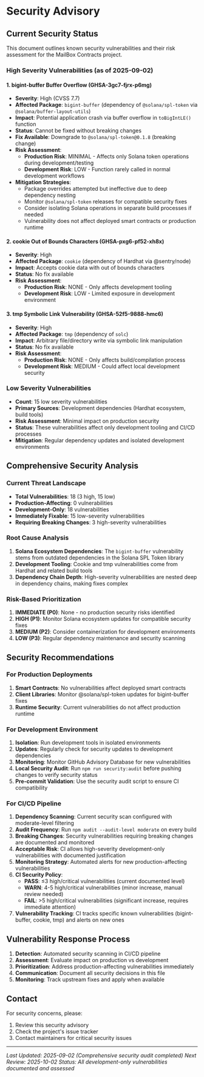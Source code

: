# Security Advisory

## Current Security Status

This document outlines known security vulnerabilities and their risk assessment for the MailBox Contracts project.

### High Severity Vulnerabilities (as of 2025-09-02)

#### 1. bigint-buffer Buffer Overflow (GHSA-3gc7-fjrx-p6mg)
- **Severity**: High (CVSS 7.7)
- **Affected Package**: `bigint-buffer` (dependency of `@solana/spl-token` via `@solana/buffer-layout-utils`)
- **Impact**: Potential application crash via buffer overflow in `toBigIntLE()` function
- **Status**: Cannot be fixed without breaking changes
- **Fix Available**: Downgrade to `@solana/spl-token@0.1.8` (breaking change)
- **Risk Assessment**: 
  - **Production Risk**: MINIMAL - Affects only Solana token operations during development/testing
  - **Development Risk**: LOW - Function rarely called in normal development workflows
- **Mitigation Strategies**:
  - Package overrides attempted but ineffective due to deep dependency nesting
  - Monitor `@solana/spl-token` releases for compatible security fixes
  - Consider isolating Solana operations in separate build processes if needed
  - Vulnerability does not affect deployed smart contracts or production runtime

#### 2. cookie Out of Bounds Characters (GHSA-pxg6-pf52-xh8x)
- **Severity**: High
- **Affected Package**: `cookie` (dependency of Hardhat via @sentry/node)
- **Impact**: Accepts cookie data with out of bounds characters
- **Status**: No fix available
- **Risk Assessment**:
  - **Production Risk**: NONE - Only affects development tooling
  - **Development Risk**: LOW - Limited exposure in development environment

#### 3. tmp Symbolic Link Vulnerability (GHSA-52f5-9888-hmc6)
- **Severity**: High 
- **Affected Package**: `tmp` (dependency of `solc`)
- **Impact**: Arbitrary file/directory write via symbolic link manipulation
- **Status**: No fix available
- **Risk Assessment**:
  - **Production Risk**: NONE - Only affects build/compilation process
  - **Development Risk**: MEDIUM - Could affect local development security

### Low Severity Vulnerabilities
- **Count**: 15 low severity vulnerabilities
- **Primary Sources**: Development dependencies (Hardhat ecosystem, build tools)
- **Risk Assessment**: Minimal impact on production security
- **Status**: These vulnerabilities affect only development tooling and CI/CD processes
- **Mitigation**: Regular dependency updates and isolated development environments

## Comprehensive Security Analysis

### Current Threat Landscape
- **Total Vulnerabilities**: 18 (3 high, 15 low)
- **Production-Affecting**: 0 vulnerabilities
- **Development-Only**: 18 vulnerabilities
- **Immediately Fixable**: 15 low-severity vulnerabilities
- **Requiring Breaking Changes**: 3 high-severity vulnerabilities

### Root Cause Analysis
1. **Solana Ecosystem Dependencies**: The `bigint-buffer` vulnerability stems from outdated dependencies in the Solana SPL Token library
2. **Development Tooling**: Cookie and tmp vulnerabilities come from Hardhat and related build tools
3. **Dependency Chain Depth**: High-severity vulnerabilities are nested deep in dependency chains, making fixes complex

### Risk-Based Prioritization
1. **IMMEDIATE (P0)**: None - no production security risks identified
2. **HIGH (P1)**: Monitor Solana ecosystem updates for compatible security fixes
3. **MEDIUM (P2)**: Consider containerization for development environments
4. **LOW (P3)**: Regular dependency maintenance and security scanning

## Security Recommendations

### For Production Deployments
1. **Smart Contracts**: No vulnerabilities affect deployed smart contracts
2. **Client Libraries**: Monitor @solana/spl-token updates for bigint-buffer fixes
3. **Runtime Security**: Current vulnerabilities do not affect production runtime

### For Development Environment
1. **Isolation**: Run development tools in isolated environments
2. **Updates**: Regularly check for security updates to development dependencies
3. **Monitoring**: Monitor GitHub Advisory Database for new vulnerabilities
4. **Local Security Audit**: Run `npm run security:audit` before pushing changes to verify security status
5. **Pre-commit Validation**: Use the security audit script to ensure CI compatibility

### For CI/CD Pipeline
1. **Dependency Scanning**: Current security scan configured with moderate-level filtering
2. **Audit Frequency**: Run `npm audit --audit-level moderate` on every build
3. **Breaking Changes**: Security vulnerabilities requiring breaking changes are documented and monitored
4. **Acceptable Risk**: CI allows high-severity development-only vulnerabilities with documented justification
5. **Monitoring Strategy**: Automated alerts for new production-affecting vulnerabilities
6. **CI Security Policy**: 
   - **PASS**: ≤3 high/critical vulnerabilities (current documented level)
   - **WARN**: 4-5 high/critical vulnerabilities (minor increase, manual review needed)
   - **FAIL**: >5 high/critical vulnerabilities (significant increase, requires immediate attention)
7. **Vulnerability Tracking**: CI tracks specific known vulnerabilities (bigint-buffer, cookie, tmp) and alerts on new ones

## Vulnerability Response Process

1. **Detection**: Automated security scanning in CI/CD pipeline
2. **Assessment**: Evaluate impact on production vs development
3. **Prioritization**: Address production-affecting vulnerabilities immediately
4. **Communication**: Document all security decisions in this file
5. **Monitoring**: Track upstream fixes and apply when available

## Contact

For security concerns, please:
1. Review this security advisory
2. Check the project's issue tracker
3. Contact maintainers for critical security issues

---

*Last Updated: 2025-09-02 (Comprehensive security audit completed)*
*Next Review: 2025-10-02*
*Status: All development-only vulnerabilities documented and assessed*
